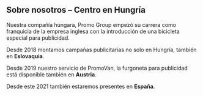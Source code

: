 ## Sobre nosotros – Centro en Hungría

Nuestra compañía húngara, Promo Group empezó su carrera como franquicia de la empresa inglesa con la introducción de una bicicleta especial para publicidad.

Desde 2018 montamos campañas publicitarias no solo en Hungría, también en **Eslovaquia**.

Desde 2019 nuestro servicio de PromoVan, la furgoneta para publicidad está disponible también en **Austria**.

Desde este 2021 también estaremos presentes en **España**.

